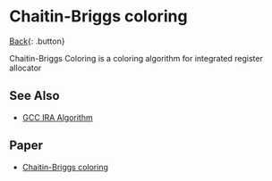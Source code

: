 # Chaitin-Briggs coloring

[Back](../index#algo){: .button}

Chaitin-Briggs Coloring is a coloring algorithm for integrated register allocator

## See Also

- [GCC IRA Algorithm](../languages/c-compiler/ira-algorithm.md)

## Paper

- [Chaitin-Briggs coloring](http://csc.lsu.edu/lcpc05/papers/lcpc05-paper-04.pdf)
